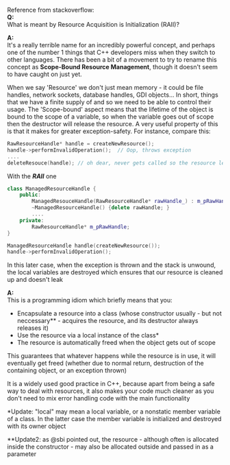 Reference from stackoverflow:<br>
**Q:** <br>
What is meant by Resource Acquisition is Initialization (RAII)?

**A:** <br>
It's a really terrible name for an incredibly powerful concept, and perhaps one of the number 1 things that C++ developers miss when they switch to other languages. There has been a bit of a movement to try to rename this concept as **Scope-Bound Resource Management**, though it doesn't seem to have caught on just yet. 

When we say 'Resource' we don't just mean memory - it could be file handles, network sockets, database handles, GDI objects...  In short, things that we have a finite supply of and so we need to be able to control their usage. The 'Scope-bound' aspect means that the lifetime of the object is bound to the scope of a variable, so when the variable goes out of scope then the destructor will release the resource. A very useful property of this is that it makes for greater exception-safety. For instance, compare this:

```cpp
RawResourceHandle* handle = createNewResource();
handle->performInvalidOperation();  // Oop, throws exception
....
deleteResouce(handle); // oh dear, never gets called so the resource leaks
```
With the **_RAII_** one
```cpp
class ManagedResourceHandle {
    public:
        ManagedResouceHandle(RawResourceHandle* rawHandle_) : m_pRawHandle{rawHandle_} {};
        ~ManagedResourceHandle() {delete rawHandle; }
        ....
    private:
        RawResourceHandle* m_pRawHandle;
}

ManagedResourceHandle handle(createNewResource());
handle->performInvalidOperation();
```
In this later case, when the exception is thrown and the stack is unwound, the local variables are destroyed which ensures that our resource is cleaned up and doesn't leak

**A:** <br>
This is a programming idiom which briefly means that you:
- Encapsulate a resource into a class (whose constructor usually - but not neccessary** - acquires the resource, and its destructor always releases it)
- Use the resource via a local instance of the class*
- The resource is automatically freed when the object gets out of scope

This guarantees that whatever happens while the resource is in use, it will eventually get freed (whether due to normal return, destruction of the containing object, or an exception thrown)

It is a widely used good practice in C++, because apart from being a safe way to deal with resources, it also makes your code much cleaner as you don't need to mix error handling code with the main functionality

*Update: "local" may mean a local variable, or a nonstatic member variable of a class. In the latter case the member variable is initialized and destroyed with its owner object

**Update2: as @sbi pointed out, the resource - although often is allocated inside the constructor - may also be allocated outside and passed in as a parameter